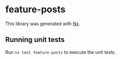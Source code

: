 # feature-posts

This library was generated with [Nx](https://nx.dev).

## Running unit tests

Run `nx test feature-posts` to execute the unit tests.
